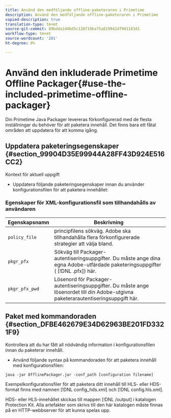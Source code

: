 ```yaml
---
title: Använd den medföljande offline-paketeraren i Primetime
description: Använd den medföljande offline-paketeraren i Primetime
copied-description: true
translation-type: tm+mt
source-git-commit: 89bdda1d4bd5c126f19ba75a819942df901183d1
workflow-type: tm+mt
source-wordcount: '201'
ht-degree: 0%

---
```



# Använd den inkluderade Primetime Offline Packager{#use-the-included-primetime-offline-packager}

Din Primetime Java Packager levereras förkonfigurerad med de flesta inställningar du behöver för att paketera innehåll. Det finns bara ett fåtal områden att uppdatera för att komma igång.

## Uppdatera paketeringsegenskaper {#section_99904D35E99944A28FF43D924E516CC2}

Kontext för aktuell uppgift

* Uppdatera följande paketeringsegenskaper innan du använder konfigurationsfilen för att paketera innehållet:

### Egenskaper för XML-konfigurationsfil som tillhandahålls av användaren

| Egenskapsnamn | Beskrivning |
|---|---|
| `policy_file` | principfilens sökväg. Adobe ska tillhandahålla flera förkonfigurerade strategier att välja bland. |
| `pkgr_pfx` | Sökväg till Packager-autentiseringsuppgifter. Du måste ange dina egna Adobe-utfärdade paketeringsuppgifter ( [!DNL .pfx]) här. |
| `pkgr_pfx_pwd` | Lösenord för Packager-autentiseringsuppgifter. Du måste ange lösenordet till din Adobe-utgivna paketerarautentiseringsuppgift här. |

## Paket med kommandoraden {#section_DFBE462679E34D62963BE201FD3321F9}

Kontrollera att du har fått all nödvändig information i konfigurationsfilen innan du paketerar innehåll.

* Använd följande syntax på kommandoraden för att paketera innehåll med konfigurationsfilen:

```
java -jar OfflinePackager.jar -conf_path [configuration filename]
```

Exempelkonfigurationsfiler för att paketera ditt innehåll till HLS- eller HDS-format finns med namnen [!DNL config_hds.xml] och [!DNL config.hls.xml].

HDS- eller HLS-innehållet skickas till mappen [!DNL /output] i katalogen Protection Kit. Alla artefakter som skrivs till den här katalogen måste finnas på en HTTP-webbserver för att kunna spelas upp.
